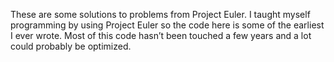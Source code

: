 These are some solutions to problems from Project Euler.  I taught myself programming by using Project Euler so the code here is some of the earliest I ever wrote. Most of this code hasn’t been touched a few years and a lot could probably be optimized.  